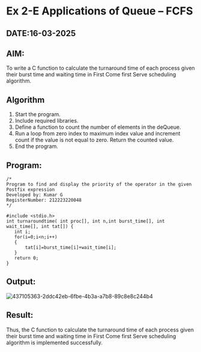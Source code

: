 # Ex 2-E Applications of Queue – FCFS
## DATE:16-03-2025
## AIM:
To write a C function to calculate the turnaround time of each process given their burst time and waiting time in First Come first Serve scheduling algorithm.

## Algorithm
1. Start the program.
2. Include required libraries.
3. Define a function to count the number of elements in the deQueue.
4. Run a loop from zero index to maximum index value and increment count if the value is not equal to zero. Return the counted value.
5. End the program.
## Program:
```
/*
Program to find and display the priority of the operator in the given Postfix expression
Developed by: Kumar G
RegisterNumber: 212223220048
*/

#include <stdio.h>
int turnaroundtime( int proc[], int n,int burst_time[], int wait_time[], int tat[]) {
   int i;
   for(i=0;i<n;i++)
   {
       tat[i]=burst_time[i]+wait_time[i];
   }
   return 0;
}
```


## Output:

![437105363-2ddc42eb-6fbe-4b3a-a7b8-89c8e8c244b4](https://github.com/user-attachments/assets/0e1a0806-1356-4a1d-8f29-4d6fd808fc72)



## Result:
Thus, the C function to calculate the turnaround time of each process given their burst time and waiting time in First Come first Serve scheduling algorithm is implemented successfully.
